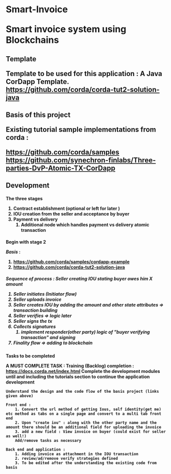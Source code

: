<h1>Smart-Invoice

Smart invoice system using Blockchains

<h2> Template

Template to be used for this application : A Java CorDapp Template.<br>
https://github.com/corda/corda-tut2-solution-java


<h2>Basis of this project

Existing tutorial sample implementations from corda :

https://github.com/corda/samples <br>
https://github.com/synechron-finlabs/Three-parties-DvP-Atomic-TX-CorDapp

<h2>Development

<h4>The three stages

1. Contract establishment  (optional or left for later )
1. IOU creation from the seller and acceptance by buyer
1. Payment vs delivery 
    1. Additional node which handles payment vs delivery atomic transaction


<h4>Begin with stage 2

*Basis* :
1. https://github.com/corda/samples/cordapp-example
1. https://github.com/corda/corda-tut2-solution-java

<h5>Sequence of process : Seller creating IOU stating buyer owes him X amount

1. Seller initiates (Initiator flow)
1. Seller uploads invoice
1. Seller creates IOU by adding the amount  and other state attributes => transaction building
1. Seller verifies => logic later
1. Seller signs the tx
1. Collects signatures
    1. implement responder(other party) logic of "buyer verifying transaction" and signing
1. Finality flow => adding to blockchain
    
<h4>Tasks to be completed

**A MUST COMPLETE TASK : Training (Backlog) completion : 
 https://docs.corda.net/index.html
 Complete the development modules until and including the tutorials section to continue the application development**

    Understand the design and the code flow of the basis project (links given above)

    Front end :
        1. Convert the url method of getting Ious, self identity(get me) etc method as tabs on a single page and convert to a multi tab front end
        2. Upon "create iou" : along with the other party name and the amount there should be an additional field for uploading the invoice
        3. add a new field : View invoice on buyer (could exist for seller as well!)
        Add/remove tasks as necessary 
        
    Back end and application :
        1. Adding invoice as attachment in the IOU transaction
        2. review/ad/remove verify strategies defined 
        3. To be edited after the understanding the existing code from basis
    
